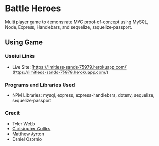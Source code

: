 # Battle Heroes

Multi player game to demonstrate MVC proof-of-concept using MySQL, Node, Express, Handlebars, and sequelize, sequelize-passport.

## Using Game 

### Useful Links
* Live Site: [https://limitless-sands-75979.herokuapp.com/](https://limitless-sands-75979.herokuapp.com/)

### Programs and Libraries Used
* NPM Libraries: mysql, express, express-handlebars, dotenv, sequelize, sequelize-passport

### Credit
* Tyler Webb
* [Christopher Collins](https://ccollins.io)
* Matthew Ayrton
* Daniel Osornio